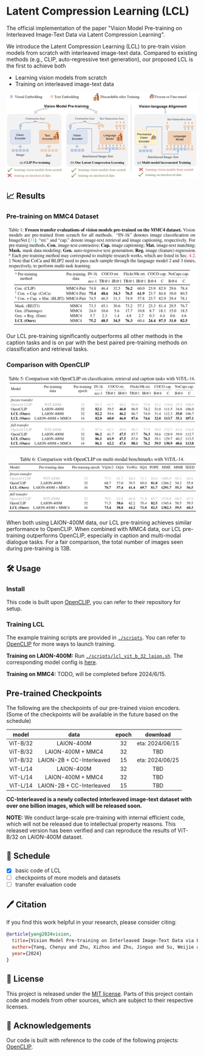 # Latent Compression Learning (LCL)

The official implementation of the paper "Vision Model Pre-training on Interleaved Image-Text Data via Latent Compression Learning".

We introduce the Latent Compression Learning (LCL) to pre-train vision models from scratch with interleaved image-text data. Compared to existing methods (e.g., CLIP, auto-regressive text generation), our proposed LCL is the first to achieve both

* Learning vision models from scratch
* Training on interleaved image-text data

![overview](./assets/overview.png)

## 📈 Results

### Pre-training on MMC4 Dataset

![result_interleaved](./assets/result_interleaved.png)

Our LCL pre-training significantly outperforms all other methods in the caption tasks and is on par with the best paired pre-training methods on classification and retrieval tasks.

### Comparison with OpenCLIP

![result_main_transfer](./assets/result_main_transfer.png)

![result_main_multimodal](./assets/result_main_multimodal.png)

When both using LAION-400M data, our LCL pre-training achieves similar performance to OpenCLIP. When combined with MMC4 data, our LCL pre-training outperforms OpenCLIP, especially in caption and multi-modal dialogue tasks. For a fair comparison, the total number of images seen during pre-training is 13B.


## 🛠️ Usage

### Install

This code is built upon [OpenCLIP](https://github.com/mlfoundations/open_clip), you can refer to their repository for setup.

### Training LCL

The example training scripts are provided in [`./scripts`](./scripts). You can refer to [OpenCLIP](https://github.com/mlfoundations/open_clip?tab=readme-ov-file#training-clip) for more ways to launch training.

**Training on LAION-400M:** Run [`./scripts/lcl_vit_b_32_laion.sh`](./scripts/lcl_vit_b_32_laion.sh). The corresponding model config is [here](./src/open_clip/model_configs/LCL_ViT-B-32_laion.json).

**Training on MMC4:** TODO, will be completed before 2024/6/15.

## Pre-trained Checkpoints

The following are the checkpoints of our pre-trained vision encoders. (Some of the checkpoints will be available in the future based on the schedule)

| model | data | epoch | download |
| :---: | :---: | :---: | :---: |
| ViT-B/32 | LAION-400M | 32 | eta: 2024/06/15 |
| ViT-B/32 | LAION-400M + MMC4 | 32 | TBD |
| ViT-B/32 | LAION-2B + CC-Interleaved | 15 | eta: 2024/06/25 |
| ViT-L/14 | LAION-400M | 32 | TBD |
| ViT-L/14 | LAION-400M + MMC4 | 32 | TBD |
| ViT-L/14 | LAION-2B + CC-Interleaved | 15 | TBD |

**CC-Interleaved is a newly collected interleaved image-text dataset with over one billion images, which will be released soon.**

**NOTE:** We conduct large-scale pre-training with internal efficient code, which will not be released due to intellectual property reasons. This released version has been verified and can reproduce the results of ViT-B/32 on LAION-400M dataset.


## 📅 Schedule

* [X]  basic code of LCL
* [ ]  checkpoints of more models and datasets
* [ ]  transfer evaluation code

## 🖊️ Citation

If you find this work helpful in your research, please consider citing:

```bibtex
@article{yang2024vision,
  title={Vision Model Pre-training on Interleaved Image-Text Data via Latent Compression Learning},
  author={Yang, Chenyu and Zhu, Xizhou and Zhu, Jinguo and Su, Weijie and Wang, Junjie and Dong, Xuan and Wang, Wenhai and Li, Bin and Zhou, Jie and Qiao, Yu and Dai, Jifeng},
  year={2024}
}
```

## 📃 License

This project is released under the [MIT license](LICENSE). Parts of this project contain code and models from other sources, which are subject to their respective licenses.

## 🙏 Acknowledgements

Our code is built with reference to the code of the following projects: [OpenCLIP](https://github.com/mlfoundations/open_clip).

